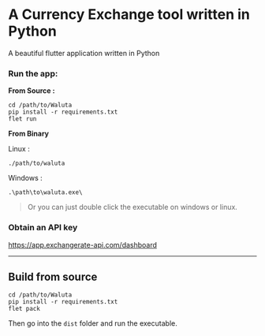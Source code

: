# A Currency Exchange tool written in Python

A beautiful flutter application written in Python

### Run the app:

**From Source :**

```
cd /path/to/Waluta
pip install -r requirements.txt
flet run
```

**From Binary**

Linux :
```
./path/to/waluta
```
Windows :
```
.\path\to\waluta.exe\
```

> Or you can just double click the executable on windows or linux.

### Obtain an API key

https://app.exchangerate-api.com/dashboard

---

## Build from source

```
cd /path/to/Waluta
pip install -r requirements.txt
flet pack
```
Then go into the `dist` folder and run the executable.
